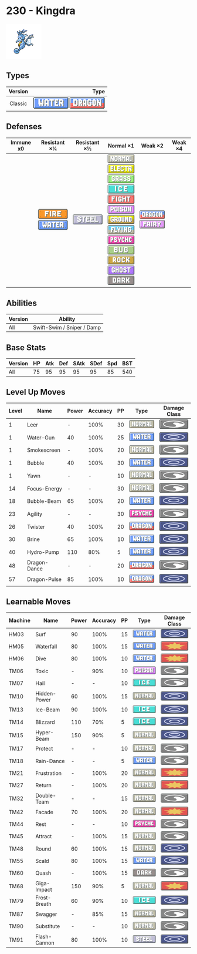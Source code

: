 # 230 - Kingdra

![kingdra](../img/pokemon/230.png)

## Types

| Version | Type                                                                |
| :-----: | ------------------------------------------------------------------: |
| Classic | ![water](../img/types/water.png) ![dragon](../img/types/dragon.png) |

## Defenses

| Immune x0 | Resistant ×¼                                                        | Resistant ×½                     | Normal ×1                                                                                                                                                                                                                                                                                                                                                                                                                                                                                                | Weak ×2                                                                 | Weak ×4 |
| --------- | ------------------------------------------------------------------- | -------------------------------- | -------------------------------------------------------------------------------------------------------------------------------------------------------------------------------------------------------------------------------------------------------------------------------------------------------------------------------------------------------------------------------------------------------------------------------------------------------------------------------------------------------- | ----------------------------------------------------------------------- | ------- |
|           | ![fire](../img/types/fire.png)<br/>![water](../img/types/water.png) | ![steel](../img/types/steel.png) | ![normal](../img/types/normal.png)<br/>![electric](../img/types/electric.png)<br/>![grass](../img/types/grass.png)<br/>![ice](../img/types/ice.png)<br/>![fighting](../img/types/fighting.png)<br/>![poison](../img/types/poison.png)<br/>![ground](../img/types/ground.png)<br/>![flying](../img/types/flying.png)<br/>![psychic](../img/types/psychic.png)<br/>![bug](../img/types/bug.png)<br/>![rock](../img/types/rock.png)<br/>![ghost](../img/types/ghost.png)<br/>![dark](../img/types/dark.png) | ![dragon](../img/types/dragon.png)<br/>![fairy](../img/types/fairy.png) |         |

## Abilities

| Version | Ability                    |
| ------- | -------------------------- |
| All     | Swift-Swim / Sniper / Damp |

## Base Stats

| Version | HP | Atk | Def | SAtk | SDef | Spd | BST |
| ------- | -- | --- | --- | ---- | ---- | --- | --- |
| All     | 75 | 95  | 95  | 95   | 95   | 85  | 540 |

## Level Up Moves

| Level | Name         | Power | Accuracy | PP | Type                                 | Damage Class                         |
| ----- | ------------ | ----- | -------- | -- | ------------------------------------ | ------------------------------------ |
| 1     | Leer         | -     | 100%     | 30 | ![normal](../img/types/normal.png)   | ![status](../img/types/status.png)   |
| 1     | Water-Gun    | 40    | 100%     | 25 | ![water](../img/types/water.png)     | ![special](../img/types/special.png) |
| 1     | Smokescreen  | -     | 100%     | 20 | ![normal](../img/types/normal.png)   | ![status](../img/types/status.png)   |
| 1     | Bubble       | 40    | 100%     | 30 | ![water](../img/types/water.png)     | ![special](../img/types/special.png) |
| 1     | Yawn         | -     | -        | 10 | ![normal](../img/types/normal.png)   | ![status](../img/types/status.png)   |
| 14    | Focus-Energy | -     | -        | 30 | ![normal](../img/types/normal.png)   | ![status](../img/types/status.png)   |
| 18    | Bubble-Beam  | 65    | 100%     | 20 | ![water](../img/types/water.png)     | ![special](../img/types/special.png) |
| 23    | Agility      | -     | -        | 30 | ![psychic](../img/types/psychic.png) | ![status](../img/types/status.png)   |
| 26    | Twister      | 40    | 100%     | 20 | ![dragon](../img/types/dragon.png)   | ![special](../img/types/special.png) |
| 30    | Brine        | 65    | 100%     | 10 | ![water](../img/types/water.png)     | ![special](../img/types/special.png) |
| 40    | Hydro-Pump   | 110   | 80%      | 5  | ![water](../img/types/water.png)     | ![special](../img/types/special.png) |
| 48    | Dragon-Dance | -     | -        | 20 | ![dragon](../img/types/dragon.png)   | ![status](../img/types/status.png)   |
| 57    | Dragon-Pulse | 85    | 100%     | 10 | ![dragon](../img/types/dragon.png)   | ![special](../img/types/special.png) |

## Learnable Moves

| Machine | Name         | Power | Accuracy | PP | Type                                 | Damage Class                           |
| ------- | ------------ | ----- | -------- | -- | ------------------------------------ | -------------------------------------- |
| HM03    | Surf         | 90    | 100%     | 15 | ![water](../img/types/water.png)     | ![special](../img/types/special.png)   |
| HM05    | Waterfall    | 80    | 100%     | 15 | ![water](../img/types/water.png)     | ![physical](../img/types/physical.png) |
| HM06    | Dive         | 80    | 100%     | 10 | ![water](../img/types/water.png)     | ![physical](../img/types/physical.png) |
| TM06    | Toxic        | -     | 90%      | 10 | ![poison](../img/types/poison.png)   | ![status](../img/types/status.png)     |
| TM07    | Hail         | -     | -        | 10 | ![ice](../img/types/ice.png)         | ![status](../img/types/status.png)     |
| TM10    | Hidden-Power | 60    | 100%     | 15 | ![normal](../img/types/normal.png)   | ![special](../img/types/special.png)   |
| TM13    | Ice-Beam     | 90    | 100%     | 10 | ![ice](../img/types/ice.png)         | ![special](../img/types/special.png)   |
| TM14    | Blizzard     | 110   | 70%      | 5  | ![ice](../img/types/ice.png)         | ![special](../img/types/special.png)   |
| TM15    | Hyper-Beam   | 150   | 90%      | 5  | ![normal](../img/types/normal.png)   | ![special](../img/types/special.png)   |
| TM17    | Protect      | -     | -        | 10 | ![normal](../img/types/normal.png)   | ![status](../img/types/status.png)     |
| TM18    | Rain-Dance   | -     | -        | 5  | ![water](../img/types/water.png)     | ![status](../img/types/status.png)     |
| TM21    | Frustration  | -     | 100%     | 20 | ![normal](../img/types/normal.png)   | ![physical](../img/types/physical.png) |
| TM27    | Return       | -     | 100%     | 20 | ![normal](../img/types/normal.png)   | ![physical](../img/types/physical.png) |
| TM32    | Double-Team  | -     | -        | 15 | ![normal](../img/types/normal.png)   | ![status](../img/types/status.png)     |
| TM42    | Facade       | 70    | 100%     | 20 | ![normal](../img/types/normal.png)   | ![physical](../img/types/physical.png) |
| TM44    | Rest         | -     | -        | 10 | ![psychic](../img/types/psychic.png) | ![status](../img/types/status.png)     |
| TM45    | Attract      | -     | 100%     | 15 | ![normal](../img/types/normal.png)   | ![status](../img/types/status.png)     |
| TM48    | Round        | 60    | 100%     | 15 | ![normal](../img/types/normal.png)   | ![special](../img/types/special.png)   |
| TM55    | Scald        | 80    | 100%     | 15 | ![water](../img/types/water.png)     | ![special](../img/types/special.png)   |
| TM60    | Quash        | -     | 100%     | 15 | ![dark](../img/types/dark.png)       | ![status](../img/types/status.png)     |
| TM68    | Giga-Impact  | 150   | 90%      | 5  | ![normal](../img/types/normal.png)   | ![physical](../img/types/physical.png) |
| TM79    | Frost-Breath | 60    | 90%      | 10 | ![ice](../img/types/ice.png)         | ![special](../img/types/special.png)   |
| TM87    | Swagger      | -     | 85%      | 15 | ![normal](../img/types/normal.png)   | ![status](../img/types/status.png)     |
| TM90    | Substitute   | -     | -        | 10 | ![normal](../img/types/normal.png)   | ![status](../img/types/status.png)     |
| TM91    | Flash-Cannon | 80    | 100%     | 10 | ![steel](../img/types/steel.png)     | ![special](../img/types/special.png)   |